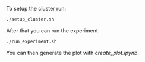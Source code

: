 To setup the cluster run:

```bash
./setup_cluster.sh
```

After that you can run the experiment
```bash
./run_experiment.sh
```

You can then generate the plot with *create_plot.ipynb*. 

